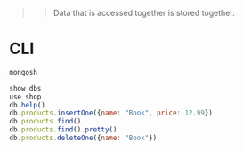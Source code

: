 >> Data that is accessed together is stored together.

# CLI
```bash
mongosh
```

```javascript
show dbs
use shop
db.help()
db.products.insertOne({name: "Book", price: 12.99})
db.products.find()
db.products.find().pretty()
db.products.deleteOne({name: "Book"})
```